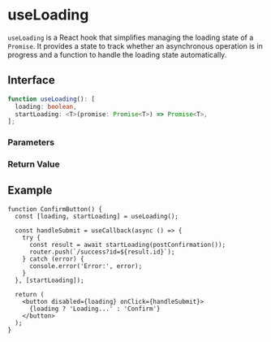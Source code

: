 # useLoading

`useLoading` is a React hook that simplifies managing the loading state of a `Promise`. It provides a state to track whether an asynchronous operation is in progress and a function to handle the loading state automatically.

## Interface

```ts
function useLoading(): [
  loading: boolean,
  startLoading: <T>(promise: Promise<T>) => Promise<T>,
];
```

### Parameters

### Return Value

<Interface
  name=""
  type="[loading: boolean, startLoading: <T>(promise: Promise<T>) => Promise<T>]"
  description="tuple containing:"
  :nested="[
    {
      name: 'loading',
      type: 'boolean',
      description:
        'Represents the current loading state. <br />  : The initial value is <code>false</code>. <br />  : It is set to <code>true</code> when an asynchronous task is in progress.',
    },
    {
      name: 'startLoading',
      type: '<T>(promise: Promise<T>) => Promise<T>',
      description:
        'A function that executes asynchronous tasks while managing the loading state. <br />  : This function takes a <code>Promise</code> as an argument and automatically resets the <code>isLoading</code> state to <code>false</code> when the <code>Promise</code> completes.',
    },
  ]"
/>

## Example

```tsx
function ConfirmButton() {
  const [loading, startLoading] = useLoading();

  const handleSubmit = useCallback(async () => {
    try {
      const result = await startLoading(postConfirmation());
      router.push(`/success?id=${result.id}`);
    } catch (error) {
      console.error('Error:', error);
    }
  }, [startLoading]);

  return (
    <button disabled={loading} onClick={handleSubmit}>
      {loading ? 'Loading...' : 'Confirm'}
    </button>
  );
}
```
